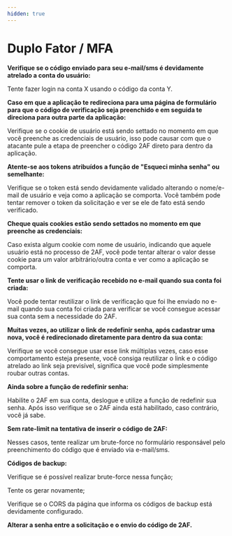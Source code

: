 ```yaml
---
hidden: true
---
```


# Duplo Fator / MFA

**Verifique se o código enviado para seu e-mail/sms é devidamente atrelado a conta do usuário:**&#x20;

Tente fazer login na conta X usando o código da conta Y.



**Caso em que a aplicação te redireciona para uma página de formulário para que o código de verificação seja preenchido e em seguida te direciona para outra parte da aplicação:**&#x20;

Verifique se o cookie de usuário está sendo settado no momento em que você preenche as credenciais de usuário, isso pode causar com que o atacante pule a etapa de preencher o código 2AF direto para dentro da aplicação.



**Atente-se aos tokens atribuídos a função de "Esqueci minha senha" ou semelhante:**&#x20;

Verifique se o token está sendo devidamente validado alterando o nome/e-mail de usuário e veja como a aplicação se comporta. Você também pode tentar remover o token da solicitação e ver se ele de fato está sendo verificado.



**Cheque quais cookies estão sendo settados no momento em que preenche as credenciais:**&#x20;

Caso exista algum cookie com nome de usuário, indicando que aquele usuário está no processo de 2AF, você pode tentar alterar o valor desse cookie para um valor arbitrário/outra conta e ver como a aplicação se comporta.



**Tente usar o link de verificação recebido no e-mail quando sua conta foi criada:**&#x20;

Você pode tentar reutilizar o link de verificação que foi lhe enviado no e-mail quando sua conta foi criada para verificar se você consegue acessar sua conta sem a necessidade do 2AF.



**Muitas vezes, ao utilizar o link de redefinir senha, após cadastrar uma nova, você é redirecionado diretamente para dentro da sua conta:**&#x20;

Verifique se você consegue usar esse link múltiplas vezes, caso esse comportamento esteja presente, você consiga reutilizar o link e o código atrelado ao link seja previsível, significa que você pode simplesmente roubar outras contas.



**Ainda sobre a função de redefinir senha:**&#x20;

Habilite o 2AF em sua conta, deslogue e utilize a função de redefinir sua senha. Após isso verifique se o 2AF ainda está habilitado, caso contrário, você já sabe.



**Sem rate-limit na tentativa de inserir o código de 2AF:**&#x20;

Nesses casos, tente realizar um brute-force no formulário responsável pelo preenchimento do código que é enviado via e-mail/sms.



**Códigos de backup:**&#x20;

Verifique se é possível realizar brute-force nessa função;&#x20;

Tente os gerar novamente;&#x20;

Verifique se o CORS da página que informa os códigos de backup está devidamente configurado.



**Alterar a senha entre a solicitação e o envio do código de 2AF.**
